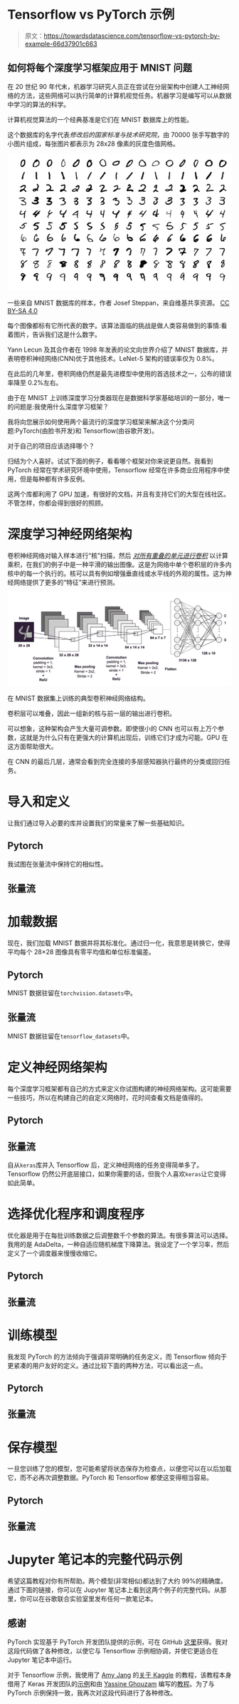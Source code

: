 # Tensorflow vs PyTorch 示例

> 原文：<https://towardsdatascience.com/tensorflow-vs-pytorch-by-example-66d37901c663>

## 如何将每个深度学习框架应用于 MNIST 问题

在 20 世纪 90 年代末，机器学习研究人员正在尝试在分层架构中创建人工神经网络的方法，这些网络可以执行简单的计算机视觉任务。机器学习是编写可以从数据中学习的算法的科学。

计算机视觉算法的一个经典基准是它们在 MNIST 数据库上的性能。

这个数据库的名字代表*修改后的国家标准与技术研究院*，由 70000 张手写数字的小图片组成，每张图片都表示为 28x28 像素的灰度色值网格。

![](img/141d1d5ac3cc657d549b6e815c7852ec.png)

一些来自 MNIST 数据库的样本，作者 Josef Steppan，来自维基共享资源。 [CC BY-SA 4.0](https://creativecommons.org/licenses/by-sa/4.0)

每个图像都标有它所代表的数字。该算法面临的挑战是做人类容易做到的事情:看着图片，告诉我们这是什么数字。

Yann Lecun 及其合作者在 1998 年发表的论文向世界介绍了 MNIST 数据库，并表明卷积神经网络(CNN)优于其他技术。LeNet-5 架构的错误率仅为 0.8%。

在此后的几年里，卷积网络仍然是最先进模型中使用的首选技术之一，公布的错误率降至 0.2%左右。

由于在 MNIST 上训练深度学习分类器现在是数据科学家基础培训的一部分，唯一的问题是:我使用什么深度学习框架？

我将向您展示如何使用两个最流行的深度学习框架来解决这个分类问题:PyTorch(由脸书开发)和 Tensorflow(由谷歌开发)。

对于自己的项目应该选择哪个？

归结为个人喜好。试试下面的例子，看看哪个框架对你来说更自然。我看到 PyTorch 经常在学术研究环境中使用，Tensorflow 经常在许多商业应用程序中使用，但是每种都有许多反例。

这两个库都利用了 GPU 加速，有很好的文档，并且有支持它们的大型在线社区。不管怎样，你都会得到很好的照顾。

# 深度学习神经网络架构

卷积神经网络对输入样本进行“核”扫描，然后 [*对所有重叠的单元进行卷积*](https://en.wikipedia.org/wiki/Convolution) 以计算乘积，在我们的例子中是一种平滑的输出图像。这是为网络中单个卷积层的许多内核中的每一个执行的。核可以具有例如增强垂直线或水平线的外观的属性。这为神经网络提供了更多的“特征”来进行预测。

![](img/0f748cc4d2114af1c1c960accc1beb6b.png)

在 MNIST 数据集上训练的典型卷积神经网络结构。

卷积层可以堆叠，因此一组新的核与前一层的输出进行卷积。

可以想象，这种架构会产生大量可调参数。即使很小的 CNN 也可以有上万个参数，这就是为什么只有在更强大的计算机出现后，训练它们才成为可能。GPU 在这方面帮助很大。

在 CNN 的最后几层，通常会看到完全连接的多层感知器执行最终的分类或回归任务。

# 导入和定义

让我们通过导入必要的库并设置我们的常量来了解一些基础知识。

## Pytorch

我试图在张量流中保持它的相似性。

## 张量流

# 加载数据

现在，我们加载 MNIST 数据并将其标准化。通过归一化，我意思是转换它，使得平均每个 28×28 图像具有零平均值和单位标准偏差。

## Pytorch

MNIST 数据驻留在`torchvision.datasets`中。

## 张量流

MNIST 数据驻留在`tensorflow_datasets`中。

# 定义神经网络架构

每个深度学习框架都有自己的方式来定义你试图构建的神经网络架构。这可能需要一些技巧，所以在构建自己的自定义网络时，花时间查看文档是值得的。

## Pytorch

## 张量流

自从`keras`库并入 Tensorflow 后，定义神经网络的任务变得简单多了。Tensorflow 仍然公开底层接口，如果你需要的话，但我个人喜欢`keras`让它变得如此简单。

# 选择优化程序和调度程序

优化器是用于在每批训练数据之后调整数千个参数的算法。有很多算法可以选择。我用的是 AdaDelta，一种自适应随机梯度下降算法。我设定了一个学习率，然后定义了一个调度器来慢慢收缩它。

## Pytorch

## 张量流

# 训练模型

我发现 PyTorch 的方法倾向于强调非常明确的任务定义，而 Tensorflow 倾向于更紧凑的用户友好的定义。通过比较下面的两种方法，可以看出这一点。

## Pytorch

## 张量流

# 保存模型

一旦您训练了您的模型，您可能希望将状态保存为检查点，以便您可以在以后加载它，而不必再次调整数据。PyTorch 和 Tensorflow 都使这变得相当容易。

## Pytorch

## 张量流

# Jupyter 笔记本的完整代码示例

希望这篇教程对你有所帮助。两个模型(非常相似)都达到了大约 99%的精确度。通过下面的链接，你可以在 Jupyter 笔记本上看到这两个例子的完整代码。从那里，你可以在谷歌联合实验室里发布任何一款笔记本。

[](https://github.com/mikhailklassen/CNN_MNIST)  

## 感谢

PyTorch 实现基于 PyTorch 开发团队提供的示例，可在 GitHub [这里](https://github.com/pytorch/examples/blob/main/mnist/main.py)获得。我对这段代码做了各种修改，以使它与 Tensorflow 示例相协调，并使它更适合在 Jupyter 笔记本中运行。

对于 Tensorflow 示例，我使用了 [Amy Jang](https://www.kaggle.com/amyjang) 的[关于 Kaggle](https://www.kaggle.com/code/amyjang/tensorflow-mnist-cnn-tutorial/notebook) 的教程，该教程本身借用了 Keras 开发团队的[示例](http://github.com/keras-team/keras/blob/master/examples/mnist_cnn.py)和由 [Yassine Ghouzam](https://www.kaggle.com/yassineghouzam) 编写的[教程](https://www.kaggle.com/code/yassineghouzam/introduction-to-cnn-keras-0-997-top-6/notebook)。为了与 PyTorch 示例保持一致，我再次对这段代码进行了各种修改。